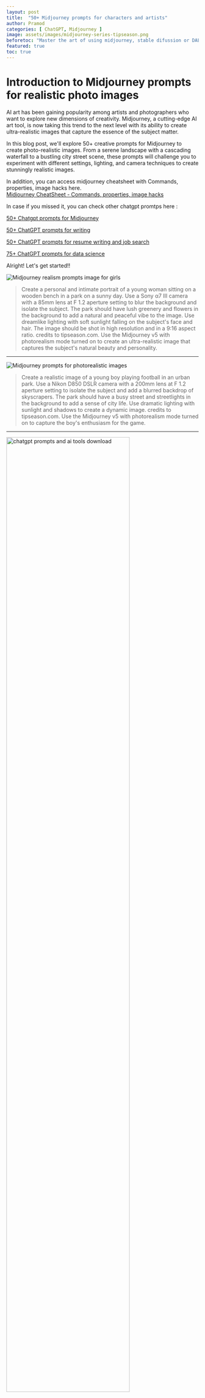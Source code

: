 ```yaml
---
layout: post
title:  "50+ Midjourney prompts for characters and artists"
author: Pramod
categories: [ ChatGPT, Midjourney ]
image: assets/images/midjourney-series-tipseason.png
beforetoc: "Master the art of using midjourney, stable difussion or DALL-E-2 with creative realistic photo like images."
featured: true
toc: true
---
```


# Introduction to Midjourney prompts for realistic photo images
AI art has been gaining popularity among artists and photographers who want to explore new dimensions of creativity.
Midjourney, a cutting-edge AI art tool, is now taking this trend to the next level with its ability to create
ultra-realistic images that capture the essence of the subject matter.

In this blog post, we'll explore 50+ creative prompts for  Midjourney to create photo-realistic images. From a
serene landscape with a cascading waterfall to a bustling city street scene, these prompts will challenge you to
experiment with different settings, lighting, and camera techniques to create stunningly realistic images.

In addition, you can access midjourney cheatsheet with Commands, properties, image hacks here.      
<a href="/midjourney-cheatsheet/"> Midjourney CheatSheet - Commands, properties, image hacks </a>

In case if you missed it, you can check other chatgpt promtps here :

[50+ Chatgpt prompts for Midjourney](/chatgpt-prompts-for-midjourney/)

[50+ ChatGPT prompts for writing](/chatgpt-prompts-for-writing/)

[50+ ChatGPT prompts for resume writing and job search](/chatgpt-prompts-for-resume/)

[75+ ChatGPT prompts for data science](/chatgpt-prompts-for-data-science/)

Alright! Let's get started!!

<img class="img-fluid" src="/assets/images/realism-girls.png" alt="Midjourney realism prompts image for girls">

>  Create a personal and intimate portrait of a young woman sitting on a wooden bench in a park on a sunny day. Use a Sony
α7 III camera with a 85mm lens at F 1.2 aperture setting to blur the background and isolate the subject. The park should
have lush greenery and flowers in the background to add a natural and peaceful vibe to the image. Use dreamlike lighting
with soft sunlight falling on the subject's face and hair. The image should be shot in high resolution and in a 9:16
aspect ratio. credits to tipseason.com. Use the Midjourney v5 with photorealism mode turned on to create an
ultra-realistic image that captures the subject's natural beauty and personality.
<hr>

<img class="img-fluid" src="/assets/images/realism-boy.png" alt="Midjourney prompts for photorealistic images">

> Create a realistic image of a young boy playing football in an urban park. Use a Nikon D850 DSLR camera with a 200mm
lens at F 1.2 aperture setting to isolate the subject and add a blurred backdrop of skyscrapers. The park should have a
busy street and streetlights in the background to add a sense of city life. Use dramatic lighting with sunlight and
shadows to create a dynamic image. credits to tipseason.com. Use the Midjourney v5 with photorealism mode turned on to
capture the boy's enthusiasm for the game.
<hr>

<a href="https://etsy.me/3ljbdQ3"><img src="/assets/images/chatgpt-prompts-ai-tools-1000.jpg" alt="chatgpt prompts and ai tools download" style="width:80%;"></a>

## How to generate midjourney prompts for photo realism

1. Use the latest AI model, Midjourney v5, to create photorealistic images. For example, create a portrait of a person
   that looks like a photograph, with realistic skin tones and sharp details -- v5 
2. Use a long lens, such as an 85mm, 100mm or 200mm, to isolate portrait subjects and create a shallow depth of field.
   For example, create a portrait of a person with a blurred background, making the subject stand out and appear more
   prominent with 100mm lens.
3. Use specific camera models, such as the Sony α7 III, Nikon D850 DSLR 4k or Canon EOS R5, or even the Hasselblad, to
   create high-quality images with realistic colors and details. For example, create a portrait of a person with a Sony
   α7 III camera, capturing their features and expressions with precision.
4. Use keywords such as "candid" "personal", 4k, 8k to recreate a natural and authentic look in high quality. For
   example, create an image of a person laughing with their friends in candid 8k form, capturing a genuine moment of joy
   and happiness.
5. Use a wide aperture setting, such as F 1.2, to create a blurry background and make the subject stand out. For
   example, create a portrait of a person with a blurred background of a cornfield, giving the image a dreamy and
   romantic feel.
6. Add blurry backdrop hints, such as an abandoned church or a street photo at night, to create a sense of mood and
   atmosphere. For example, create a portrait of a person with a blurred background of a city street at night, creating
   a sense of mystery and intrigue.
7. Use dreamlike lighting or dramatic lighting to create a sense of depth and contrast in the image. For example, create
   a portrait of a person with dramatic lighting, casting strong shadows and highlights on their face.
8. Create ultra-detailed images with sharp lines and textures, capturing every detail with precision. For example,
   create a portrait of a person with a detailed texture of their skin, making the image appear more realistic.
9. Create personal portraits that capture the essence of the person's character and personality. For example, create a
   portrait of a person in their natural environment, showcasing their interests and passions.
10. Use the "--testp" command to put Midjourney into photorealism mode, creating images that look like real photographs.
11. Use an aspect ratio of 9:16, which is commonly used for portrait images on social media platforms like Instagram and
    TikTok.
12. Experiment with Vermeer lighting or Rembrandt lighting, two famous oil paint artists who used atmospheric light for
    creative advantage. For example, create a portrait of a person with Vermeer lighting, creating a soft and warm glow
    that illuminates their face.

Character keywords:

Concept Character, portrait


## Midjourney prompts character definitions: 

1. Absent Minded Professor: A character who is forgetful or preoccupied with their work.
2. Alien: A creature from another planet or galaxy.
3. Anarchist: A person who advocates for the abolition of government and the creation of a society based on voluntary cooperation.
4. Astronaut: A person who travels in space.
5. Blind Seer: A character who is blind but possesses prophetic powers or insights.
6. Clown: A comic performer who wears a costume and makeup.
7. Cowboy: A person who herds cattle or performs other tasks on a ranch or farm.
8. Crone: An old woman who is often portrayed as a witch or sorceress.
9. Dark Lord: An evil character who has supernatural powers.
10. Devil: A supernatural being who is often associated with evil or temptation.
11. Dracula: A vampire who is the main character in Bram Stoker's novel "Dracula."
12. Dragon Lady: A stereotypical character of a strong-willed, cunning, and deceitful Asian woman.
13. Dumb Blonde: A stereotypical character of an attractive but unintelligent woman with blonde hair.
14. Evil: A character who is wicked or morally corrupt.
15. Evil Clown: A clown who has sinister or malevolent intentions.
16. Fairy: A supernatural being often depicted as small, with wings, and magical abilities.
17. Femme Fatale: A seductive woman who uses her charms to manipulate men.
18. Filipina: A woman of Filipino descent.
19. French Maid: A female domestic servant who wears a traditional French uniform.
20. Gamer: A person who plays video games.
21. Geek: A person who is highly knowledgeable and enthusiastic about a particular subject or activity, typically technology or academic pursuits.
22. Geisha: A traditional Japanese female entertainer who acts as a hostess and whose skills include performing various arts such as music and dance.
23. Ghost: A supernatural being of a deceased person that continues to haunt the living.
24. Girl Next Door: A stereotypical character of a friendly and wholesome young woman.
25. Goblin: A small, mischievous creature often depicted as ugly or grotesque.
26. God: A supernatural being who is often associated with creation and control of the universe.
27. Goddess: A female deity often associated with fertility, love, and war.
28. Goth: A subculture characterized by dark clothing, makeup, and a fascination with death and the supernatural.
29. Goth Punk: A subculture that combines elements of goth and punk fashion and music.
30. Hag: An ugly and malicious old woman who is often portrayed as a witch or sorceress.
31. Hipster: A person who follows the latest trends and fashions, often with an alternative or counter-culture twist.
32. Hispanic: A person of Hispanic or Latin American descent.
33. Housewife: A woman who manages a household and cares for her family.
34. Indigenous: A person who is native to a particular region or country.
35. Journalist: A person who collects, writes, and reports news and other information.
37. Lab Technician: A person who works in a laboratory performing scientific experiments or tests.
38. Medusa: A character from Greek mythology who has snakes for hair and can turn people to stone with her gaze.
39. Mermaid: A mythical creature that is half-human and half-fish.
40. Mother Nature: A personification of nature that is often depicted as a nurturing and benevolent force.
41. Muse: A Greek goddess who inspires artists and creatives.
42. Mythological King: A character from ancient mythology who is a ruler of a kingdom.
43. Nerd: A person who is socially awkward and has an obsessive interest in a particular subject, often related to science, technology, or academic pursuits.
44. Ninja: A character from Japanese folklore who is trained in martial arts and espionage.
45. Nun: A woman who has taken religious vows and lives in a convent or monastery.
46. Occult Detective: A character who investigates paranormal and supernatural phenomena.
47. Painter: A person who creates art using paint.
48. Patriarch: A male head of a family or social group.
49. Pierrot: A character from French pantomime who is often depicted as a sad clown.
50. Pirate: A character who engages in piracy, or the act of robbing ships at sea.
51. Police Officer: A person who is responsible for enforcing the law and maintaining public order.
52. Politician: A person who holds or seeks political office.
53. Priest: A person who has been ordained to perform religious rituals and lead a community in worship.
54. Priestess: A female priest.
55. Professor: A person who teaches at a college or university and conducts research in their field of expertise.
56. Queen: A female monarch who rules a kingdom or empire.
57. Quincy Punk: A subculture that combines elements of punk and traditional Japanese fashion.
58. Redneck: A stereotypical character of a rural, white, working-class person with conservative views and unsophisticated manners.
59. Robot: A machine that can perform tasks automatically.
60. Samurai: A warrior from feudal Japan who is trained in martial arts and bushido, the code of conduct for the samurai.
61. Secretary: A person who performs administrative and clerical duties in an office or other organization.
62. Sniper: A person who shoots from a hidden position, often from a long distance away.
63. Soldier: A person who serves in the military.
64. Spellcaster: A character who can cast spells or perform magic.
65. Spy: A person who collects information secretly, often for a government or military organization.
66. Student: A person who is studying at a school or university.
67. Superhero: A character with extraordinary powers or abilities who uses them to fight for justice and protect others.
68. Swordman: A person skilled in the use of a sword.
69. Teen: A person between the ages of 13 and 19.
70. Toddler: A child between the ages of 1 and 3.
71. Tomboy: A girl who behaves in a boyish manner or has interests traditionally associated with boys.
72. Vamp: A stereotypical character of a seductive and mysterious female vampire.
73. Vampire: A supernatural being who feeds on the blood of humans or animals.
74. Warrior: A person who fights in battles or wars.
75. Werewolf: A supernatural being who can transform from a human into a wolf.
76. White Woman: A woman of white or European descent.
77. Witch: A character who practices magic and is often associated with evil or the supernatural.
78. Wizard: A male witch or a person who practices magic and has exceptional knowledge and skill in their craft.
79. Yuppie: A stereotypical character of a young, urban professional who is affluent and career-driven.
80. Zombie: A fictional undead being that is reanimated and often depicted as mindless and hungry for human flesh.
81. Batman: A comic book superhero who fights crime in the fictional city of Gotham.
82. Superman: Another comic book superhero who possesses incredible strength and abilities.
83. Harry Potter: The main character in a popular series of young adult novels, who attends a school for wizards and battles dark magic.
84. Darth Vader: A central character in the Star Wars film franchise, known for his ominous black armor and use of the Force.
85. James Bond: A fictional British secret agent who stars in a series of spy novels and films.
86. Sherlock Holmes: A detective character created by Sir Arthur Conan Doyle, known for his intelligence, deductive reasoning, and problem-solving abilities.
87. Wonder Woman: A DC Comics superhero who possesses incredible strength and agility, as well as the ability to fly.
88. Spider-Man: A Marvel Comics superhero with spider-like abilities, including superhuman strength and the ability to shoot webs.
89. Frodo Baggins: The main character in J.R.R. Tolkien's The Lord of the Rings trilogy, who sets out on a quest to destroy a powerful ring.
90. Gandalf: A wizard character from The Lord of the Rings who helps Frodo on his journey.
91. Captain America: A Marvel Comics superhero who fights for justice and American values.
92. Iron Man: Another Marvel Comics superhero who uses his wealth and technology to create a suit of armor and fight crime.
93. Thor: A Marvel Comics superhero based on the Norse god of the same name, known for his strength and ability to wield a magical hammer.
94. Wolverine: A Marvel Comics superhero with regenerative powers and retractable claws.
95. The Joker: A famous villain from the Batman comic books and films, known for his twisted sense of humor and chaotic personality.
96. Hannibal Lecter: A character from the novel The Silence of the Lambs, known for his intelligence and cannibalistic tendencies.
97. Indiana Jones: A fictional archaeologist and adventurer who stars in a series of movies.
98. Buffy the Vampire Slayer: The titular character from a popular television series about a young woman who fights against supernatural forces.
99. Ellen Ripley: The main character in the Alien film franchise, known for her bravery and resourcefulness in the face of danger.
100. Dr. Frankenstein: The central character in Mary Shelley's novel Frankenstein, who creates a monster through scientific experimentation.
101. Baby: A very young human. 
102. Businessman: A person who engages in commercial or industrial activities.
103. Carpenter: A person who builds or repairs wooden structures.
104. Cartographer: A person who creates maps.


Generative AI art has become an increasingly popular field in recent years, with artists and developers using machine
learning algorithms to create everything from abstract paintings to photorealistic portraits. By leveraging the power of
AI, these creators are able to push the boundaries of what's possible in the world of art, exploring new techniques and
styles that were previously impossible to achieve.

## Midjourney prompts for characters  
Based on above rules, here are 50+ photorealistic high quality midjourney prompts that you can try today. 

<img class="img-fluid" src="/assets/images/realism-writer.png" alt="Midjourney prompts for photorealistic images">

> A personal portrait of a writer sitting at a desk in a home office, with a blurred backdrop of bookshelves. Use a 
Hasselblad camera with a 85mm lens at F 1.2 aperture setting and soft sunlight falling on the subject to capture the
subject's creativity and intelligence. -- v5

<hr>
<img class="img-fluid" src="/assets/images/photorealistic-girl.png" alt="Midjourney prompts for photorealistic images">

> A photorealistic image of a young girl blowing bubbles in a park, with colorful flowers and a big blue sky in the
background. Shot from a close-up angle to capture the sense of playfulness and innocence.

1. Create a portrait of a middle-aged man standing on the deck of a yacht at sunset. Use a Canon EOS R5 camera with a 100mm
lens at F 1.2 aperture setting to blur the background and isolate the subject. The ocean and sunset should be visible in
the background, with warm, golden light falling on the man's face. Use a dreamlike lighting effect to create a serene
and peaceful image. credits to tipseason.com. Use the Midjourney v5 with photorealism mode turned on to capture the
man's rugged yet sophisticated personality.

2. Create a realistic image of a young woman sitting on a park bench in autumn. Use a Hasselblad camera with a 85mm lens at
F 1.2 aperture setting to blur the background and isolate the subject. The park should have colorful autumn leaves and
trees in the background, with soft sunlight falling on the subject's face. Use a warm and inviting lighting effect to
create a cozy and inviting image. credits to tipseason.com. Use the Midjourney v5 with photorealism mode turned on to
capture the woman's natural beauty and grace.

3. Create a portrait of a musician playing a guitar on a stage. Use a Sony α7 III camera with a 100mm lens at F 1.2
aperture setting to blur the background and isolate the subject. The stage should have dramatic lighting with spotlights
and smoke to create a dynamic and engaging atmosphere. Use a Rembrandt lighting effect to highlight the musician's face
and hands. Use the Midjourney v5 with photorealism mode turned on to capture the musician's passion and talent.

4. Create a realistic image of a family walking in a forest. Use a Nikon D850 DSLR camera with a 85mm lens at F 1.2
aperture setting to blur the background and isolate the subjects. The forest should have tall trees and soft sunlight
filtering through the leaves to create a natural and peaceful environment. Use a personal portrait style to capture the
family's connection and love for nature. Use the Midjourney v5 with photorealism mode turned on to create an image that
captures the family's joy and happiness.

5. Create a photorealistic image of a vintage motorcycle parked on a deserted road at dusk. Use a Nikon D850 DSLR 4k camera
with a 200mm lens and F 1.2 aperture setting to isolate the motorcycle from the background and create a dreamlike
atmosphere. The road should be lined with trees and the sky should have a warm, orange glow to create a dramatic effect.

6. Capture the beauty of a classic French chateau in the countryside. Use a Hasselblad camera with a 100mm lens and F 1.2
aperture setting to create a shallow depth of field and blur the background. The chateau should be surrounded by lush
gardens and trees, with the sun setting in the distance to create a warm, golden light.

7. Create a personal portrait of a young girl playing with her pet dog in a field of wildflowers. Use a Canon EOS R5
   camera with a 85mm lens and F 1.2 aperture setting to create a shallow depth of field and blur the background.
   credits to tipseason.com. The field should be filled with colorful wildflowers and the sun should be shining bright
   to create a warm, summery atmosphere.

8. Capture the beauty of a rugged coastline at sunset. Use a Sony α7 III camera with a 100mm lens and F 1.2 aperture
setting to isolate the subject and create a dreamlike atmosphere. The coastline should have rocky cliffs and crashing
waves, with the sun setting in the distance to create a warm, golden light.

9. Create a photorealistic image of a majestic African elephant in its natural habitat. Use a Nikon D850 DSLR 4k camera
with a 200mm lens and F 1.2 aperture setting to create a shallow depth of field and blur the background. The elephant
should be in a grassy savanna, with a warm, orange glow from the setting sun to create a dramatic effect.

10. A candid shot of a young couple sitting on a park bench, with the focus on the couple and the background blurred out.
    Use a Canon EOS R5 camera with a 100mm lens at F 1.2 aperture setting to capture the intimacy of the moment.
11. A portrait of a musician playing a guitar on a street at night, with a blurry backdrop of city lights. Use a Nikon
    D850 DSLR 4k camera with a 200mm lens and dreamlike lighting to capture the passion and emotion of the performance.
12. A personal portrait of a senior citizen sitting on a rocking chair on a porch, with a blurred backdrop of a
    cornfield. Use a Hasselblad camera with a 85mm lens at F 1.2 aperture setting and natural lighting to capture the
    subject's character and wisdom.
13. A close-up portrait of a baby with soft lighting and a blurred backdrop of a nursery. Use a Sony α7 III camera with a
    100mm lens at F 1.2 aperture setting to capture the innocence and beauty of the subject.
14. A portrait of a young athlete practicing yoga on a beach at sunrise, with dreamlike lighting and a blurry backdrop of
    the ocean. credits to tipseason.com. Use a Canon EOS R5 camera with a 85mm lens at F 1.2 aperture setting to capture the strength and grace of
    the subject.
15. A candid portrait of a street artist painting a mural on a brick wall, with a blurry backdrop of the cityscape. Use a
    Nikon D850 DSLR 4k camera with a 200mm lens and dramatic lighting to capture the passion and creativity of the
    artist.
16. A personal portrait of a fashion model sitting on a velvet couch, with a blurred backdrop of a grand staircase. Use a
    Hasselblad camera with a 100mm lens at F 1.2 aperture setting and dreamlike lighting to capture the subject's beauty
    and elegance.
17. A portrait of a couple sitting in a coffee shop, with a blurry backdrop of the coffeehouse and its patrons. Use a
    Sony α7 III camera with a 85mm lens at F 1.2 aperture setting and natural lighting to capture the intimacy and warmth
    of the moment.
18. A candid portrait of a chef cooking in a kitchen, with a blurry backdrop of the restaurant's dining room. Use a Canon
    EOS R5 camera with a 100mm lens at F 1.2 aperture setting and ultra-detailed lighting to capture the subject's
    passion and skill.
19. A photorealistic image of a young boy playing in a park on a sunny day, surrounded by trees and grass, with a soccer
    ball at his feet and a big smile on his face. Shot from a low angle to capture the sense of playfulness and joy.
20. A realistic image of a winter landscape, with snow-covered trees, a frozen lake, and a cozy cabin in the distance.
    Shot during the golden hour to capture the warmth of the setting sun on the snow.
21. A photorealistic image of a woman sitting at a desk in her home office, surrounded by books and papers, with a cup
    of coffee in hand and a laptop open in front of her. Shot from a high angle to capture the sense of focus and
    productivity.
22. A realistic image of a sunset on the beach, with warm orange and pink tones in the sky, and waves gently lapping at
    the shore. Shot from a low angle to capture the sense of peace and tranquility.
23. A photorealistic image of a chef preparing a dish in a busy kitchen, with steam rising from the pots and pans, and
    colorful ingredients spread out on the counter. Shot from a close-up angle to capture the sense of action and
    intensity.
24. A realistic image of a young couple holding hands and walking through a beautiful garden, with flowers in full bloom
    all around them. Shot during the springtime to capture the sense of new beginnings and growth.
25. A photorealistic image of a majestic eagle in flight, with its wings spread wide and the wind rushing through its
    feathers. Shot from a bird's-eye view to capture the sense of freedom and power.
26. A realistic image of a busy city street at night, with neon lights and bustling crowds of people. Shot from a high
    angle to capture the sense of energy and excitement.
27. A photorealistic image of a lone hiker trekking through a mountainous landscape, with snow-capped peaks in the
    distance and a backpack slung over their shoulder. Shot from a wide angle to capture the sense of adventure and
    exploration.
28. A realistic image of a classic car cruising down a scenic coastal road, with the sun setting behind it and the ocean
    stretching out to the horizon. Shot from a low angle to capture the sense of nostalgia and beauty.
29. A photorealistic image of a family gathered around a dining table for a holiday meal, with a big turkey in the
    center and colorful decorations all around. Shot from a high angle to capture the sense of togetherness and
    celebration.
30. A realistic image of a vintage train station, with a steam locomotive puffing away in the background and passengers
    bustling about. Shot from a low angle to capture the sense of grandeur and nostalgia.
31. A photorealistic image of a woman walking through a busy market, with vendors selling colorful fruits and vegetables
    all around. Shot from a close-up angle to capture the sense of texture and vibrancy.
32. A realistic image of a small town in autumn, with colorful leaves falling from the trees and a cozy coffee shop in
    the distance. Shot from a high angle to capture the sense of charm and warmth.
33. A photorealistic image of a young athlete mid-sprint on a track, with sweat on their brow and determination in their
    eyes. Shot from a low angle to capture the sense of energy and motion.
34. A realistic image of a quiet bookshop on a rainy day, with books stacked high and a warm fire in the fireplace. Shot
    from a close-up angle to capture the sense of coziness and relaxation.
35. A photorealistic image of a young couple dancing in a ballroom, with elegant attire and romantic lighting. Shot from
    a high angle to capture the sense of grace and beauty.
36. A realistic image of a scientist in a laboratory, surrounded by test tubes and microscopes, conducting experiments.
    Shot from a close-up angle to capture the sense of precision and curiosity.
37. A photorealistic image of a beautiful garden with a koi pond, with colorful flowers blooming all around and fish
    swimming in the water. Shot from a wide angle to capture the sense of serenity and tranquility.
38. A realistic image of a young child running through a sprinkler on a hot summer day, with water droplets flying all
    around. Shot from a low angle to capture the sense of joy and freedom.
39. A photorealistic image of a woman playing guitar on a rooftop terrace, with a beautiful city skyline in the
    background. Shot during the golden hour to capture the warmth of the setting sun.
40. A realistic image of a quiet church on a peaceful Sunday morning, with sunlight streaming through stained-glass
    windows and hymns being sung. Shot from a high angle to capture the sense of reverence and spirituality.
41. A photorealistic image of a couple on a romantic gondola ride through the canals of Venice, with colorful buildings
    lining the waterways. Shot from a low angle to capture the sense of intimacy and beauty.
42. A realistic image of a farmer working in a sun-kissed field, with crops growing all around and a bright blue sky
    above. Shot from a wide angle to capture the sense of hard work and dedication.
43. A realistic image of a man and his dog going for a walk in a snowy park, with trees covered in snow and icicles
    hanging from the branches. Shot from a low angle to capture the sense of companionship and warmth.
44. A photorealistic image of a beautiful beach with crystal-clear water, with palm trees swaying in the breeze and
    colorful umbrellas scattered about. Shot from a wide angle to capture the sense of relaxation and paradise.
45. A realistic image of a musician playing a piano in a grand concert hall, with elegant decor and a captive audience.
    Shot from a close-up angle to capture the sense of passion and talent.
46. A photorealistic image of a couple watching a sunset on a beach, with soft waves lapping at their feet and warm sand
    between their toes. Shot from a low angle to capture the sense of romance and beauty.
47. A realistic image of a group of friends hiking in a forest, with tall trees all around and a beautiful waterfall in
    the distance. Shot from a high angle to capture the sense of adventure and camaraderie.
48. A photorealistic image of a family playing board games on a cozy rug in front of a fireplace, with colorful board
    pieces and warm blankets. Shot from a close-up angle to capture the sense of togetherness and relaxation.
49. A realistic image of a couple enjoying a hot air balloon ride at sunrise, with beautiful vistas of rolling hills and
    a cityscape in the distance. Shot from a wide angle to capture the sense of awe and wonder.
50. A photorealistic image of a young girl taking a ballet lesson in a studio, with beautiful lighting and elegant
    poses. Shot from a close-up angle to capture the sense of grace and beauty.
51. A realistic image of a group of teenagers playing basketball in an inner-city park, with graffiti-covered walls and
    a sense of urban grittiness. Shot from a low angle to capture the sense of intensity and determination.
52. A photorealistic image of a couple enjoying a picnic on a hillside, with colorful flowers and beautiful scenery in
    the background. Shot from a wide angle to capture the sense of romance and beauty.

## Conclusion

In conclusion, the world of AI art is constantly evolving, and tools like Midjourney are making it easier than ever to
create photo-realistic images that capture the essence of the subject matter. From natural landscapes to bustling city
streets, the creative prompts we explored in this blog post demonstrate the incredible potential of AI art to push the
boundaries of creativity.

While some may argue that AI art lacks the emotional depth of traditional art, it's clear that tools like Midjourney are
allowing artists and photographers to express themselves in new and exciting ways. By experimenting with different
camera techniques, lighting, and settings, we can create images that are not only stunningly realistic but also uniquely
creative.

If you enjoyed this post, we encourage you to share it with your friends and followers on social media and following us
on twitter @thetipseason And if you want to stay up-to-date on the latest trends in generative art and AI, be sure to
follow our newsletter for more tips, tricks, and insights. Thanks for reading, and happy creating!





